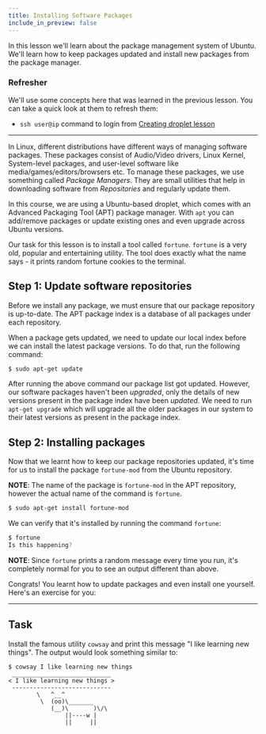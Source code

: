```yaml
---
title: Installing Software Packages
include_in_preview: false
---
```


In this lesson we'll learn about the package management system of Ubuntu. We'll learn how to keep packages updated and install new packages from the package manager.

### Refresher

We'll use some concepts here that was learned in the previous lesson. You can take a quick look at them to refresh them:

- `ssh user@ip` command to login from [Creating droplet lesson](./creating-droplet.md)

---

In Linux, different distributions have different ways of managing software packages. These packages consist of Audio/Video drivers, Linux Kernel, System-level packages, and user-level software like media/games/editors/browsers etc. To manage these packages, we use something called _Package Managers_. They are small utilities that help in downloading software from _Repositories_ and regularly update them.

In this course, we are using a Ubuntu-based droplet, which comes with an Advanced Packaging Tool (APT) package manager. With `apt` you can add/remove packages or update existing ones and even upgrade across Ubuntu versions.

Our task for this lesson is to install a tool called `fortune`. `fortune` is a very old, popular and entertaining utility. The tool does exactly what the name says - it prints random fortune cookies to the terminal.

## Step 1: Update software repositories

Before we install any package, we must ensure that our package repository is up-to-date. The APT package index is a database of all packages under each repository.

When a package gets updated, we need to update our local index before we can install the latest package versions. To do that, run the following command:

```bash
$ sudo apt-get update
```

After running the above command our package list got updated. However, our software packages haven't been _upgraded_, only the details of new versions present in the package index have been _updated_. We need to run `apt-get upgrade` which will upgrade all the older packages in our system to their latest versions as present in the package index.

## Step 2: Installing packages

Now that we learnt how to keep our package repositories updated, it's time for us to install the package `fortune-mod` from the Ubuntu repository.

**NOTE**: The name of the package is `fortune-mod` in the APT repository, however the actual name of the command is `fortune`.

```bash
$ sudo apt-get install fortune-mod
```

We can verify that it's installed by running the command `fortune`:

```bash
$ fortune
Is this happening?
```

**NOTE**: Since `fortune` prints a random message every time you run, it's completely normal for you to see an output different than above.

Congrats! You learnt how to update packages and even install one yourself. Here's an exercise for you:

---

## Task

Install the famous utility `cowsay` and print this message "I like learning new things". The output would look something similar to:

```
$ cowsay I like learning new things
 ____________________________
< I like learning new things >
 ----------------------------
        \   ^__^
         \  (oo)\_______
            (__)\       )\/\
                ||----w |
                ||     ||
```
